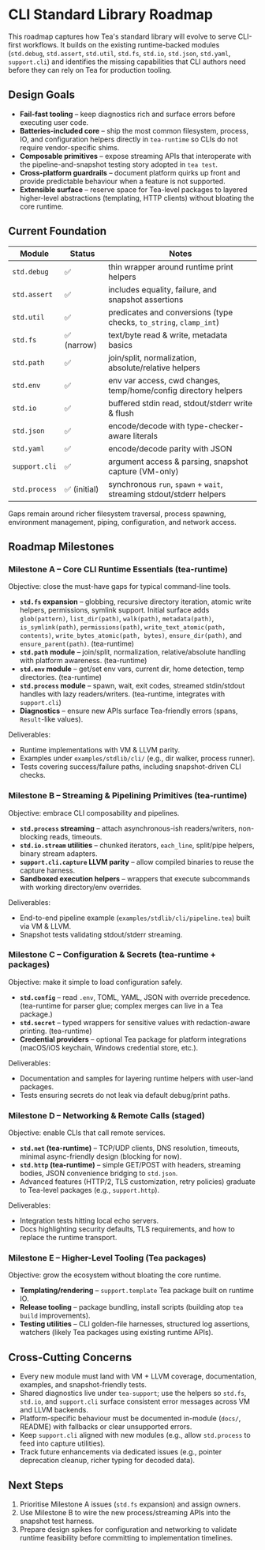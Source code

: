 # CLI Standard Library Roadmap

This roadmap captures how Tea's standard library will evolve to serve CLI-first
workflows. It builds on the existing runtime-backed modules (`std.debug`,
`std.assert`, `std.util`, `std.fs`, `std.io`, `std.json`, `std.yaml`,
`support.cli`) and identifies the missing capabilities that CLI authors need
before they can rely on Tea for production tooling.

## Design Goals

- **Fail-fast tooling** – keep diagnostics rich and surface errors before
  executing user code.
- **Batteries-included core** – ship the most common filesystem, process, IO,
  and configuration helpers directly in `tea-runtime` so CLIs do not require
  vendor-specific shims.
- **Composable primitives** – expose streaming APIs that interoperate with the
  pipeline-and-snapshot testing story adopted in `tea test`.
- **Cross-platform guardrails** – document platform quirks up front and provide
  predictable behaviour when a feature is not supported.
- **Extensible surface** – reserve space for Tea-level packages to layered
  higher-level abstractions (templating, HTTP clients) without bloating the core
  runtime.

## Current Foundation

| Module          | Status | Notes |
| --------------- | ------ | ----- |
| `std.debug`     | ✅     | thin wrapper around runtime print helpers |
| `std.assert`    | ✅     | includes equality, failure, and snapshot assertions |
| `std.util`      | ✅     | predicates and conversions (type checks, `to_string`, `clamp_int`) |
| `std.fs`        | ✅ (narrow) | text/byte read & write, metadata basics |
| `std.path`      | ✅     | join/split, normalization, absolute/relative helpers |
| `std.env`       | ✅     | env var access, cwd changes, temp/home/config directory helpers |
| `std.io`        | ✅     | buffered stdin read, stdout/stderr write & flush |
| `std.json`      | ✅     | encode/decode with type-checker-aware literals |
| `std.yaml`      | ✅     | encode/decode parity with JSON |
| `support.cli`   | ✅     | argument access & parsing, snapshot capture (VM-only) |
| `std.process`   | ✅ (initial) | synchronous `run`, `spawn` + `wait`, streaming stdout/stderr helpers |

Gaps remain around richer filesystem traversal, process spawning, environment
management, piping, configuration, and network access.

## Roadmap Milestones

### Milestone A – Core CLI Runtime Essentials (tea-runtime)

Objective: close the must-have gaps for typical command-line tools.

- **`std.fs` expansion** – globbing, recursive directory iteration, atomic write
  helpers, permissions, symlink support. Initial surface adds
  `glob(pattern)`, `list_dir(path)`, `walk(path)`, `metadata(path)`,
  `is_symlink(path)`, `permissions(path)`, `write_text_atomic(path, contents)`,
  `write_bytes_atomic(path, bytes)`, `ensure_dir(path)`, and
  `ensure_parent(path)`. (tea-runtime)
- **`std.path` module** – join/split, normalization, relative/absolute handling
  with platform awareness. (tea-runtime)
- **`std.env` module** – get/set env vars, current dir, home detection, temp
  directories. (tea-runtime)
- **`std.process` module** – spawn, wait, exit codes, streamed stdin/stdout
  handles with lazy readers/writers. (tea-runtime, integrates with `support.cli`)
- **Diagnostics** – ensure new APIs surface Tea-friendly errors (spans,
  `Result`-like values).

Deliverables:
- Runtime implementations with VM & LLVM parity.
- Examples under `examples/stdlib/cli/` (e.g., dir walker, process runner).
- Tests covering success/failure paths, including snapshot-driven CLI checks.

### Milestone B – Streaming & Pipelining Primitives (tea-runtime)

Objective: embrace CLI composability and pipelines.

- **`std.process` streaming** – attach asynchronous-ish readers/writers,
  non-blocking reads, timeouts.
- **`std.io.stream` utilities** – chunked iterators, `each_line`, split/pipe
  helpers, binary stream adapters.
- **`support.cli.capture` LLVM parity** – allow compiled binaries to reuse the
  capture harness.
- **Sandboxed execution helpers** – wrappers that execute subcommands with
  working directory/env overrides.

Deliverables:
- End-to-end pipeline example (`examples/stdlib/cli/pipeline.tea`) built via VM & LLVM.
- Snapshot tests validating stdout/stderr streaming.

### Milestone C – Configuration & Secrets (tea-runtime + packages)

Objective: make it simple to load configuration safely.

- **`std.config`** – read `.env`, TOML, YAML, JSON with override precedence.
  (tea-runtime for parser glue; complex merges can live in a Tea package.)
- **`std.secret`** – typed wrappers for sensitive values with redaction-aware
  printing. (tea-runtime)
- **Credential providers** – optional Tea package for platform integrations
  (macOS/iOS keychain, Windows credential store, etc.).

Deliverables:
- Documentation and samples for layering runtime helpers with user-land
  packages.
- Tests ensuring secrets do not leak via default debug/print paths.

### Milestone D – Networking & Remote Calls (staged)

Objective: enable CLIs that call remote services.

- **`std.net` (tea-runtime)** – TCP/UDP clients, DNS resolution, timeouts,
  minimal async-friendly design (blocking for now).
- **`std.http` (tea-runtime)** – simple GET/POST with headers, streaming bodies,
  JSON convenience bridging to `std.json`.
- Advanced features (HTTP/2, TLS customization, retry policies) graduate to
  Tea-level packages (e.g., `support.http`).

Deliverables:
- Integration tests hitting local echo servers.
- Docs highlighting security defaults, TLS requirements, and how to replace the
  runtime transport.

### Milestone E – Higher-Level Tooling (Tea packages)

Objective: grow the ecosystem without bloating the core runtime.

- **Templating/rendering** – `support.template` Tea package built on runtime IO.
- **Release tooling** – package bundling, install scripts (building atop
  `tea build` improvements).
- **Testing utilities** – CLI golden-file harnesses, structured log assertions,
  watchers (likely Tea packages using existing runtime APIs).

## Cross-Cutting Concerns

- Every new module must land with VM + LLVM coverage, documentation, examples,
  and snapshot-friendly tests.
- Shared diagnostics live under `tea-support`; use the helpers so `std.fs`,
  `std.io`, and `support.cli` surface consistent error messages across VM and
  LLVM backends.
- Platform-specific behaviour must be documented in-module (`docs/`, README)
  with fallbacks or clear unsupported errors.
- Keep `support.cli` aligned with new modules (e.g., allow `std.process` to feed
  into capture utilities).
- Track future enhancements via dedicated issues (e.g., pointer deprecation
  cleanup, richer typing for decoded data).

## Next Steps

1. Prioritise Milestone A issues (`std.fs` expansion) and assign owners.
2. Use Milestone B to wire the new process/streaming APIs into the snapshot test
   harness.
3. Prepare design spikes for configuration and networking to validate runtime
  feasibility before committing to implementation timelines.
